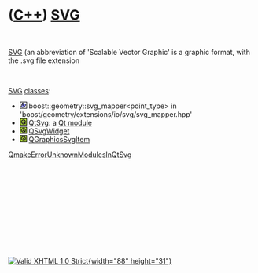 



 

 

 

 

 

([C++](Cpp.htm)) [SVG](CppSvg.htm)
==================================

 

[SVG](CppSvg.htm) (an abbreviation of 'Scalable Vector Graphic' is a
graphic format, with the .svg file extension

 

[SVG](CppSvg.htm) [classes](CppClass.htm):

-   ![Boost](PicBoost.png)
    boost::geometry::svg\_mapper&lt;point\_type&gt; in
    'boost/geometry/extensions/io/svg/svg\_mapper.hpp'
-   ![Qt](PicQt.png) [QtSvg](CppQSvg.htm): a [Qt
    module](CppQtModule.htm)
-   ![Qt](PicQt.png) [QSvgWidget](CppQSvgWidget.htm)
-   ![Qt](PicQt.png) [QGraphicsSvgItem](CppQGraphicsSvgItem.htm)

[QmakeErrorUnknownModulesInQtSvg](CppQmakeErrorUnknownModulesInQtSvg.htm)

 

 

 

 

 





 

[![Valid XHTML 1.0 Strict](valid-xhtml10.png){width="88"
height="31"}](http://validator.w3.org/check?uri=referer)
